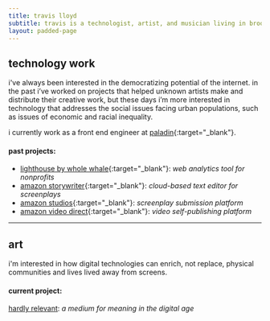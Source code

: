 ```yaml
---
title: travis lloyd
subtitle: travis is a technologist, artist, and musician living in brooklyn, ny.
layout: padded-page
---
```

## technology work

i've always been interested in the democratizing potential of the internet.  in the past i’ve worked on projects that helped unknown artists make and distribute their creative work, but these days i’m more interested in technology that addresses the social issues facing urban populations, such as issues of economic and racial inequality.

i currently work as a front end engineer at [paladin](https://www.joinpaladin.com/){:target="_blank"}.

#### past projects:

* [lighthouse by whole whale](https://www.wholewhale.com/lighthouse/){:target="_blank"}: _web analytics tool for nonprofits_
* [amazon storywriter](https://storywriter.amazon.com){:target="_blank"}: _cloud-based text editor for screenplays_
* [amazon studios](https://studios.amazon.com){:target="_blank"}: _screenplay submission platform_
* [amazon video direct](https://videodirect.amazon.com){:target="_blank"}: _video self-publishing platform_

****

## art
i'm interested in how digital technologies can enrich, not replace, physical communities and lives lived away from screens.

#### current project:
[hardly relevant](hardlyrelevant.html): _a medium for meaning in the digital age_
